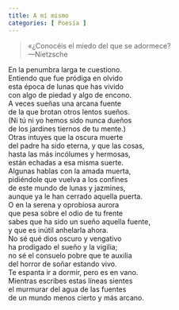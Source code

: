 ```yaml
---
title: A mí mismo 
categories: [ Poesía ]
---
```



>    «¿Conocéis el miedo del que se adormece?  
—Nietzsche

En la penumbra larga te cuestiono. <br>
Entiendo que fue pródiga en olvido <br>
esta época de lunas que has vivido<br>
con algo de piedad y algo de encono.<br>
A veces sueñas una arcana fuente<br>
de la que brotan otros lentos sueños.<br>
(Ni tú ni yo hemos sido nunca dueños<br>
de los jardines tiernos de tu mente.)<br>
Otras intuyes que la oscura muerte<br>
del padre ha sido eterna, y que las cosas,<br>
hasta las más incólumes y hermosas,<br>
están echadas a esa misma suerte.<br>
Algunas hablas con la amada muerta,<br>
pidiéndole que vuelva a los confines<br>
de este mundo de lunas y jazmines,<br>
aunque ya le han cerrado aquella puerta.<br>
O en la serena y oprobiosa aurora<br>
que pesa sobre el odio de tu frente<br>
sabes que ha sido un sueño aquella fuente,<br>
y que es inútil anhelarla ahora.<br>
No sé qué dios oscuro y vengativo<br>
ha prodigado el sueño y la vigilia;<br>
no sé el consuelo pobre que te auxilia<br>
del horror de soñar estando vivo.<br>
Te espanta ir a dormir, pero es en vano.<br>
Mientras escribes estas líneas sientes<br>
el murmurar del agua de las fuentes<br>
de un mundo menos cierto y más arcano.<br>

